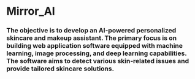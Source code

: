 # Mirror_AI
### The objective is to develop an AI-powered personalized skincare and makeup assistant. The primary focus is on building web application software equipped with machine learning, image processing, and deep learning capabilities. The software aims to detect various skin-related issues and provide tailored skincare solutions.
